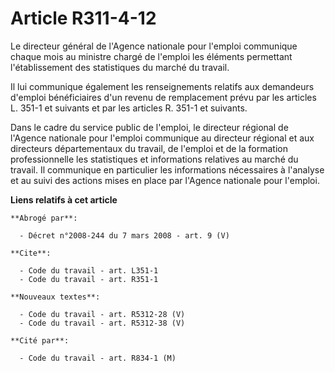 # Article R311-4-12

Le directeur général de l'Agence nationale pour l'emploi communique chaque mois au ministre chargé de l'emploi les éléments
permettant l'établissement des statistiques du marché du travail.

Il lui communique également les renseignements relatifs aux demandeurs d'emploi bénéficiaires d'un revenu de remplacement
prévu par les articles L. 351-1 et suivants et par les articles R. 351-1 et suivants.

Dans le cadre du service public de l'emploi, le directeur régional de l'Agence nationale pour l'emploi communique au
directeur régional et aux directeurs départementaux du travail, de l'emploi et de la formation professionnelle les
statistiques et informations relatives au marché du travail. Il communique en particulier les informations nécessaires à
l'analyse et au suivi des actions mises en place par l'Agence nationale pour l'emploi.

**Liens relatifs à cet article**

	**Abrogé par**:

	  - Décret n°2008-244 du 7 mars 2008 - art. 9 (V)

	**Cite**:

	  - Code du travail - art. L351-1
	  - Code du travail - art. R351-1

	**Nouveaux textes**:

	  - Code du travail - art. R5312-28 (V)
	  - Code du travail - art. R5312-38 (V)

	**Cité par**:

	  - Code du travail - art. R834-1 (M)
